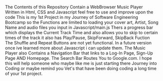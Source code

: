 The Contents of this Repository Contain a WebBrowser Music Player Written in Html, CSS and Javascript feel free to use and improve upon the code
This is my 1st Project in my Journey of Software Engineering Bootcamp so the Functions are limited to loading your cover art, Artist, Song Name and audio files you input in Javascript/main.js
Thers a progress bar which displays the Current Track Time and also allows you to skip to certain times of the track
it also has Play/Pause, SkipForward, SkipBack Fuction The Shuffle and Repeat Buttons are not yet functional. In a future version once ive learned more about Javascript 
i can update them. The Music Player also Contains a Navigation Bar that links to a Log-In Page, Sign-Up Page AND Homepage.
The Search Bar Routes You to Google.com. I hope this will help someone who maybe like me is just starting there Journey into Coding or maybe remind you Vet's that have
been doing coding a long time of your 1st project. 
